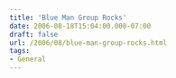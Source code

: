 ```yaml
---
title: 'Blue Man Group Rocks'
date: 2006-08-18T15:04:00.000-07:00
draft: false
url: /2006/08/blue-man-group-rocks.html
tags: 
- General
---
```


